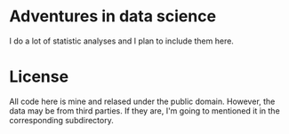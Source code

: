 # Adventures in data science

I do a lot of statistic analyses and I plan to include them here.

# License

All code here is mine and relased under the public domain. However, the data
may be from third parties. If they are, I'm going to mentioned it in the
corresponding subdirectory.
